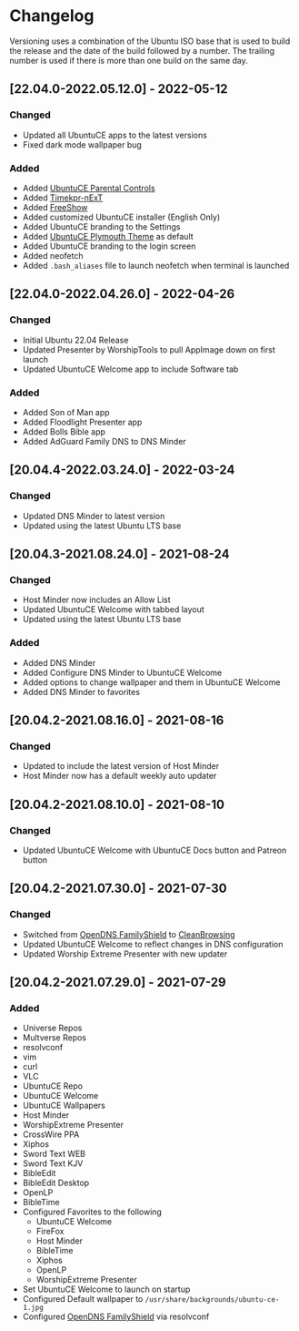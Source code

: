 # Changelog

Versioning uses a combination of the Ubuntu ISO base that is used to build the release and the date of the build followed by a number. The trailing number is used if there is more than one build on the same day.

## [22.04.0-2022.05.12.0] - 2022-05-12
### <span style="color: black;">Changed</span>
- Updated all UbuntuCE apps to the latest versions
- Fixed dark mode wallpaper bug

### <span style="color: black;">Added</span>
- Added [UbuntuCE Parental Controls](https://github.com/jeremehancock/ubuntu-ce-parental-controls#readme)
- Added [Timekpr-nExT](https://mjasnik.gitlab.io/timekpr-next/)
- Added [FreeShow](https://freeshow.app)
- Added customized UbuntuCE installer (English Only)
- Added UbuntuCE branding to the Settings
- Added [UbuntuCE Plymouth Theme](https://github.com/jeremehancock/ubuntu-ce-plymouth-theme) as default
- Added UbuntuCE branding to the login screen
- Added neofetch
- Added `.bash_aliases` file to launch neofetch when terminal is launched

## [22.04.0-2022.04.26.0] - 2022-04-26
### <span style="color: black;">Changed</span>
- Initial Ubuntu 22.04 Release
- Updated Presenter by WorshipTools to pull AppImage down on first launch
- Updated UbuntuCE Welcome app to include Software tab

### <span style="color: black;">Added</span>
- Added Son of Man app
- Added Floodlight Presenter app
- Added Bolls Bible app
- Added AdGuard Family DNS to DNS Minder

## [20.04.4-2022.03.24.0] - 2022-03-24
### <span style="color: black;">Changed</span>
- Updated DNS Minder to latest version
- Updated using the latest Ubuntu LTS base

## [20.04.3-2021.08.24.0] - 2021-08-24
### <span style="color: black;">Changed</span>
- Host Minder now includes an Allow List
- Updated UbuntuCE Welcome with tabbed layout
- Updated using the latest Ubuntu LTS base

### <span style="color: black;">Added</span>
- Added DNS Minder
- Added Configure DNS Minder to UbuntuCE Welcome
- Added options to change wallpaper and them in UbuntuCE Welcome
- Added DNS Minder to favorites

## [20.04.2-2021.08.16.0] - 2021-08-16
### <span style="color: black;">Changed</span>
- Updated to include the latest version of Host Minder
- Host Minder now has a default weekly auto updater

## [20.04.2-2021.08.10.0] - 2021-08-10
### <span style="color: black;">Changed</span>
- Updated UbuntuCE Welcome with UbuntuCE Docs button and Patreon button

## [20.04.2-2021.07.30.0] - 2021-07-30
### <span style="color: black;">Changed</span>
- Switched from [OpenDNS FamilyShield](https://www.opendns.com/setupguide/#familyshield) to [CleanBrowsing](https://cleanbrowsing.org/)
- Updated UbuntuCE Welcome to reflect changes in DNS configuration
- Updated Worship Extreme Presenter with new updater

## [20.04.2-2021.07.29.0] - 2021-07-29
### <span style="color: black;">Added</span>
- Universe Repos
- Multverse Repos
- resolvconf
- vim
- curl
- VLC
- UbuntuCE Repo
- UbuntuCE Welcome
- UbuntuCE Wallpapers
- Host Minder
- WorshipExtreme Presenter
- CrossWire PPA
- Xiphos
- Sword Text WEB
- Sword Text KJV
- BibleEdit
- BibleEdit Desktop
- OpenLP
- BibleTime
- Configured Favorites to the following
	+ UbuntuCE Welcome
	+ FireFox
	+ Host Minder
	+ BibleTime
	+ Xiphos
	+ OpenLP
	+ WorshipExtreme Presenter
- Set UbuntuCE Welcome to launch on startup
- Configured Default wallpaper to `/usr/share/backgrounds/ubuntu-ce-1.jpg`
- Configured [OpenDNS FamilyShield](https://www.opendns.com/setupguide/#familyshield) via resolvconf